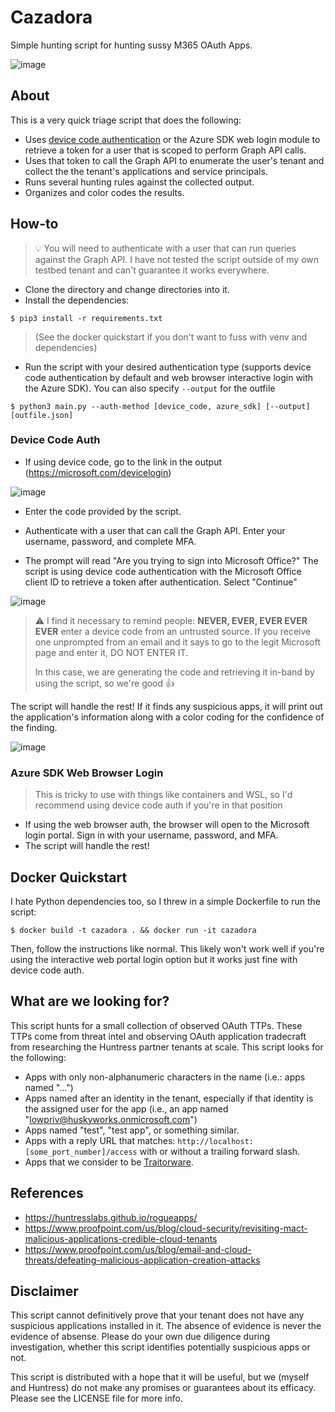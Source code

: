 # Cazadora
Simple hunting script for hunting sussy M365 OAuth Apps.

![image](https://github.com/user-attachments/assets/65e62d12-1165-4177-892e-252001bfe899)

## About
This is a very quick triage script that does the following:
- Uses [device code authentication](https://learn.microsoft.com/en-us/entra/identity-platform/v2-oauth2-device-code) or the Azure SDK web login module to retrieve a token for a user that is scoped to perform Graph API calls.
- Uses that token to call the Graph API to enumerate the user's tenant and collect the the tenant's applications and service principals.
- Runs several hunting rules against the collected output.
- Organizes and color codes the results.

## How-to
> 💡 You will need to authenticate with a user that can run queries against the Graph API. I have not tested the script outside of my own testbed tenant and can't guarantee it works everywhere.

- Clone the directory and change directories into it.
- Install the dependencies:
```
$ pip3 install -r requirements.txt
```
> (See the docker quickstart if you don't want to fuss with venv and dependencies)

- Run the script with your desired authentication type (supports device code authentication by default and web browser interactive login with the Azure SDK). You can also specify `--output` for the outfile 

```
$ python3 main.py --auth-method [device_code, azure_sdk] [--output] [outfile.json]
```
### Device Code Auth
- If using device code, go to the link in the output (https://microsoft.com/devicelogin)

![image](https://github.com/user-attachments/assets/36fa63e2-5838-465c-ba0e-6d594146a221)

- Enter the code provided by the script.

- Authenticate with a user that can call the Graph API. Enter your username, password, and complete MFA.

- The prompt will read "Are you trying to sign into Microsoft Office?" The script is using device code authentication with the Microsoft Office client ID to retrieve a token after authentication. Select "Continue"

![image](https://github.com/user-attachments/assets/9e10120a-bdd2-4b2e-abaa-6a641daa6d50)

> ⚠ I find it necessary to remind people:
> **NEVER, EVER, EVER EVER EVER** enter a device code from an untrusted source. If you receive one unprompted from an email and it says to go to the legit Microsoft page and enter it, DO NOT ENTER IT.
>  
> In this case, we are generating the code and retrieving it in-band by using the script, so we're good 👍

The script will handle the rest! If it finds any suspicious apps, it will print out the application's information along with a color coding for the confidence of the finding.

![image](https://github.com/user-attachments/assets/8e8dd670-d9ae-4260-9700-83e80489b337)

### Azure SDK Web Browser Login
> This is tricky to use with things like containers and WSL, so I'd recommend using device code auth if you're in that position

- If using the web browser auth, the browser will open to the Microsoft login portal. Sign in with your username, password, and MFA.
- The script will handle the rest!

## Docker Quickstart
I hate Python dependencies too, so I threw in a simple Dockerfile to run the script:
```
$ docker build -t cazadora . && docker run -it cazadora
```
Then, follow the instructions like normal. This likely won't work well if you're using the interactive web portal login option but it works just fine with device code auth.

## What are we looking for?
This script hunts for a small collection of observed OAuth TTPs. These TTPs come from threat intel and observing OAuth application tradecraft from researching the Huntress partner tenants at scale. This script looks for the following:

- Apps with only non-alphanumeric characters in the name (i.e.: apps named "...")
- Apps named after an identity in the tenant, especially if that identity is the assigned user for the app (i.e., an app named "lowpriv@huskyworks.onmicrosoft.com")
- Apps named "test", "test app", or something similar.
- Apps with a reply URL that matches: `http://localhost:[some_port_number]/access` with or without a trailing forward slash.
- Apps that we consider to be [Traitorware](https://huntresslabs.github.io/rogueapps/).

## References
- https://huntresslabs.github.io/rogueapps/
- https://www.proofpoint.com/us/blog/cloud-security/revisiting-mact-malicious-applications-credible-cloud-tenants
- https://www.proofpoint.com/us/blog/email-and-cloud-threats/defeating-malicious-application-creation-attacks

## Disclaimer
This script cannot definitively prove that your tenant does not have any suspicious applications installed in it. The absence of evidence is never the evidence of absense. Please do your own due diligence during investigation, whether this script identifies potentially suspicious apps or not.

This script is distributed with a hope that it will be useful, but we (myself and Huntress) do not make any promises or guarantees about its efficacy. Please see the LICENSE file for more info.
